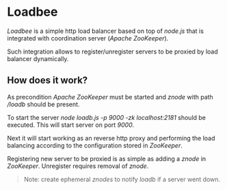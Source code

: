 

Loadbee
=======

*Loadbee* is a simple http load balancer based on top of *node.js* that is integrated with coordination server (*Apache ZooKeeper*).

Such integration allows to register/unregister servers to be proxied by load balancer dynamically. 

How does it work?
-----------------

As precondition *Apache ZooKeeper* must be started and *znode* with path */loadb* should be present.

To start the server *node loadb.js -p 9000 -zk localhost:2181* should be executed. This will start server on port *9000*.

Next it will start working as an reverse http proxy and performing the load balancing according to the configuration stored in *ZooKeeper*.


Registering new server to be proxied is as simple as adding a *znode* in *ZooKeeper*. Unregister requires removal of *znode*. 

> Note: create ephemeral *znodes* to notify *loadb* if a server went down.


